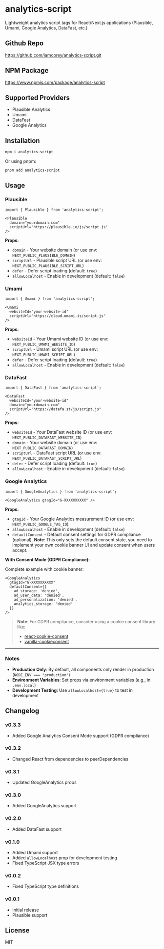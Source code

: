 # analytics-script

Lightweight analytics script tags for React/Next.js applications (Plausible, Umami, Google Analytics, DataFast, etc.)


## Github Repo
https://github.com/iamcorey/analytics-script.git


## NPM Package
https://www.npmjs.com/package/analytics-script


## Supported Providers

- Plausible Analytics
- Umami
- DataFast
- Google Analytics


## Installation

```bash
npm i analytics-script
```

Or using pnpm:

```bash
pnpm add analytics-script
```

## Usage

### Plausible

```tsx
import { Plausible } from 'analytics-script';

<Plausible 
  domain="yourdomain.com" 
  scriptUrl="https://plausible.io/js/script.js"
/>
```

**Props:**
- `domain` - Your website domain (or use env: `NEXT_PUBLIC_PLAUSIBLE_DOMAIN`)
- `scriptUrl` - Plausible script URL (or use env: `NEXT_PUBLIC_PLAUSIBLE_SCRIPT_URL`)
- `defer` - Defer script loading (default: `true`)
- `allowLocalhost` - Enable in development (default: `false`)


### Umami

```tsx
import { Umami } from 'analytics-script';

<Umami 
  websiteId="your-website-id" 
  scriptUrl="https://cloud.umami.is/script.js"
/>
```

**Props:**
- `websiteId` - Your Umami website ID (or use env: `NEXT_PUBLIC_UMAMI_WEBSITE_ID`)
- `scriptUrl` - Umami script URL (or use env: `NEXT_PUBLIC_UMAMI_SCRIPT_URL`)
- `defer` - Defer script loading (default: `true`)
- `allowLocalhost` - Enable in development (default: `false`)


### DataFast

```tsx
import { DataFast } from 'analytics-script';

<DataFast 
  websiteId="your-website-id" 
  domain="yourdomain.com"
  scriptUrl="https://datafa.st/js/script.js"
/>
```

**Props:**
- `websiteId` - Your DataFast website ID (or use env: `NEXT_PUBLIC_DATAFAST_WEBSITE_ID`)
- `domain` - Your website domain (or use env: `NEXT_PUBLIC_DATAFAST_DOMAIN`)
- `scriptUrl` - DataFast script URL (or use env: `NEXT_PUBLIC_DATAFAST_SCRIPT_URL`)
- `defer` - Defer script loading (default: `true`)
- `allowLocalhost` - Enable in development (default: `false`)


### Google Analytics

```tsx
import { GoogleAnalytics } from 'analytics-script';

<GoogleAnalytics gtagId="G-XXXXXXXXXX" />
```

**Props:**
- `gtagId` - Your Google Analytics measurement ID (or use env: `NEXT_PUBLIC_GOOGLE_TAG_ID`)
- `allowLocalhost` - Enable in development (default: `false`)
- `defaultConsent` - Default consent settings for GDPR compliance (optional). **Note**: This only sets the default consent state, you need to implement your own cookie banner UI and update consent when users accept.

**With Consent Mode (GDPR Compliance):**

Complete example with cookie banner:

```tsx
<GoogleAnalytics 
  gtagId="G-XXXXXXXXXX"
  defaultConsent={{
    ad_storage: 'denied',
    ad_user_data: 'denied',
    ad_personalization: 'denied',
    analytics_storage: 'denied'
  }}
/>
```

> **Note**: For GDPR compliance, consider using a cookie consent library like:
> - [react-cookie-consent](https://www.npmjs.com/package/react-cookie-consent)
> - [vanilla-cookieconsent](https://www.npmjs.com/package/vanilla-cookieconsent)

---


### Notes

- **Production Only**: By default, all components only render in production (`NODE_ENV === "production"`)
- **Environment Variables**: Set props via environment variables (e.g., in `.env.local`)
- **Development Testing**: Use `allowLocalhost={true}` to test in development


## Changelog

### v0.3.3
- Added Google Analytics Consent Mode support (GDPR compliance)

### v0.3.2
- Changed React from dependencies to peerDependencies

### v0.3.1
- Updated GoogleAnalytics props

### v0.3.0
- Added GoogleAnalytics support

### v0.2.0
- Added DataFast support

### v0.1.0
- Added Umami support
- Added `allowLocalhost` prop for development testing
- Fixed TypeScript JSX type errors

### v0.0.2
- Fixed TypeScript type definitions

### v0.0.1
- Initial release
- Plausible support


## License

MIT
